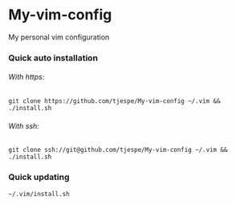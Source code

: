 # My-vim-config
My personal vim configuration

### Quick auto installation
###### With https:
`git clone https://github.com/tjespe/My-vim-config ~/.vim && ./install.sh`
###### With ssh:
`git clone ssh://git@github.com/tjespe/My-vim-config ~/.vim && ./install.sh`

### Quick updating
`~/.vim/install.sh`
